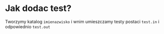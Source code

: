 # Jak dodac test?
Tworzymy katalog ``imienazwisko`` i wnim umieszczamy testy postaci ``test.in`` i odpowiednio ``test.out``
